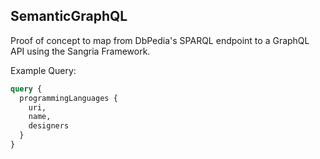 ## SemanticGraphQL

Proof of concept to map from DbPedia's SPARQL endpoint to a GraphQL API using the Sangria Framework.


Example Query:

```graphql
query {
  programmingLanguages {
    uri,
    name,
    designers
  }
}
```